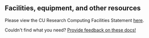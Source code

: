 ## Facilities, equipment, and other resources

Please view the CU Research Computing Facilities Statement [here](https://www.colorado.edu/rc/resources).

Couldn't find what you need? [Provide feedback on these docs!](https://forms.gle/bSQEeFrdvyeQWPtW9)
